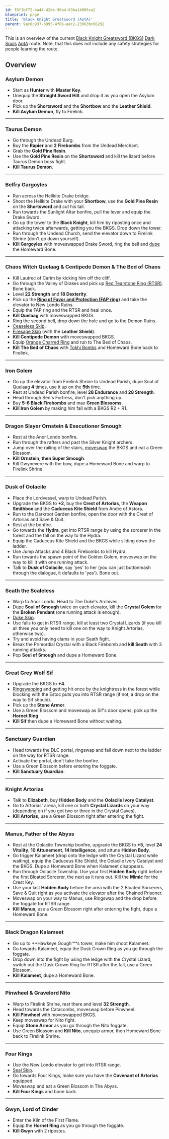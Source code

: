 ```yaml
---
id: f8f1bf72-ba44-42de-90a4-03ba14006ca2
blueprint: page
title: 'Black Knight Greatsword (AotA)'
parent: 9ac8c937-b995-4f86-aac2-23063bc08292
---
```

This is an overview of the current [Black Knight Greatsword (BKGS)](//darksouls.wikidot.com/black-knight-greatsword) [Dark Souls](/darksouls) [AotA](/darksouls/artorias-of-the-abyss) route. Note, that this does not include any safety strategies for people learning the route.

## Overview

### Asylum Demon

- Start as **Hunter** with **Master Key**.
- Unequip the **Straight Sword Hilt** and drop it as you open the Asylum door.
- Pick up the **Shortsword** and the **Shortbow** and the **Leather Shield**.
- **Kill Asylum Demon**, fly to Firelink.

---

### Taurus Demon

- Go through the Undead Burg.
- Buy the **Rapier** and **2 Firebombs** from the Undead Merchant.
- Grab the **Gold Pine Resin**.
- Use the **Gold Pine Resin** on the **Shortsword** and kill the lizard before Taurus Demon boss fight.
- **Kill Taurus Demon**.

---

### Belfry Gargoyles

- Run across the Hellkite Drake bridge.
- Shoot the Hellkite Drake with your **Shortbow**, use the **Gold Pine Resin** on the **Shortsword** and cut his tail.
- Run towards the Sunlight Altar bonfire, pull the lever and equip the Drake Sword.
- Go up the tower to the **Black Knight**, kill him by riposting once and attacking twice afterwards, getting you the BKGS. Drop down the tower.
- Run through the Undead Church, send the elevator down to Firelink Shrine (don't go down yourself).
- **Kill Gargoyles** with moveswapped Drake Sword, ring the bell and [dupe](/item-dupe-darksouls) the Homeward Bone.

---

### Chaos Witch Quelaag & Centipede Demon & The Bed of Chaos

- Kill Lautrec of Carim by kicking him off the cliff.
- Go through the Valley of Drakes and pick up [Red Tearstone Ring (RTSR)](//darksouls.wikidot.com/red-tearstone-ring). Bone back.
- Level **22 Strength** and **18 Dexterity**.
- Pick up the **[Ring of Favor and Protection (FAP ring)](//darksouls.wikidot.com/ring-of-favor-and-protection)** and take the elevator to New Londo Ruins.
- Equip the FAP ring and the RTSR and heal once.
- **Kill Quelaag** with moveswapped BKGS.
- Ring the second bell, drop down the hole and go to the Demon Ruins.
- [Ceaseless Skip](/darksouls/ceaseless-skip).
- [Firesage Skip](/darksouls/firesage-skip) (with the **Leather Shield**).
- **Kill Centipede Demon** with moveswapped BKGS.
- Equip [Orange Charred Ring](//darksouls.wikidot.com/orange-charred-ring) and run to The Bed of Chaos.
- **Kill The Bed of Chaos** with [Tokhi Bombs](/tokhi-bombs) and Homeward Bone back to Firelink.

---

### Iron Golem

- Go up the elevator from Firelink Shrine to Undead Parish, dupe Soul of Quelaag **4** times, use it up on the **5th** time.
- Rest at Undead Parish bonfire, level **28 Endurance** and **28 Strength**.
- Head through Sen's Fortress, don't pick anything up.
- Buy **5-6 Black Firebombs** and max **Green Blossoms**.
- **Kill Iron Golem** by making him fall with a BKGS R2 + R1.

---

### Dragon Slayer Ornstein & Executioner Smough

- Rest at the Anor Londo bonfire.
- Run through the rafters and past the Silver Knight archers.
- Jump over the railing of the stairs, [moveswap](/moveswap) the BKGS and eat a Green Blossom.
- **Kill Ornstein, then Super Smough**.
- Kill Gwynevere with the bow, dupe a Homeward Bone and warp to Firelink Shrine.

---

### Dusk of Oolacile

- Place the Lordvessel, warp to Undead Parish.
- Upgrade the BKGS to **+2**, buy the **Crest of Artorias**, the **Weapon Smithbox** and the **Caduceus Kite Shield** from Andre of Astora.
- Run to the Darkroot Garden bonfire, open the door with the Crest of Artorias and Save & Quit.
- Rest at the bonfire.
- Go towards the **Hydra**, get into RTSR range by using the sorcerer in the forest and the fall on the way to the Hydra.
- Equip the Caduceus Kite Shield and the BKGS while sliding down the ladder.
- Use Jump Attacks and 4 Black Firebombs to kill Hydra.
- Run towards the spawn point of the Golden Golem, moveswap on the way to kill it with one running attack.
- Talk to **Dusk of Oolacile**, say 'yes' to her (you can just buttonmash through the dialogue, it defaults to 'yes'). Bone out.

---

### Seath the Scaleless

- Warp to Anor Londo. Head to The Duke's Archives.
- Dupe **Soul of Smough** twice on each elevator, kill the **Crystal Golem** for the **Broken Pendant** (one running attack is enough).
- [Duke Skip](/duke-skip).
- Use falls to get in RTSR range, kill at least two Crystal Lizards (if you kill all three you only need to kill one on the way to Knight Artorias, otherwise two).
- Try and avoid having clams in your Seath fight.
- Break the Primordial Crystal with a Black Firebomb and **kill Seath** with 3 running attacks.
- Pop **Soul of Smough** and dupe a Homeward Bone.

---

### Great Grey Wolf Sif

- Upgrade the BKGS to **+4**.
- [Ringswapping](/ringswap) and getting hit once by the knightress in the forest while blocking with the Estoc puts you into RTSR range (if not, a drop on the way to Sif should).
- Pick up the **Stone Armor**.
- Use a Green Blossom and moveswap as Sif's door opens, pick up the **Hornet Ring**
- **Kill Sif** then dupe a Homeward Bone without waiting.

---

### Sanctuary Guardian

- Head towards the DLC portal, ringswap and fall down next to the ladder on the way for RTSR range.
- Activate the portal, don't take the bonfire.
- Use a Green Blossom before entering the foggate.
- **Kill Sanctuary Guardian**.

---

### Knight Artorias

- Talk to **Elizabeth**, buy **Hidden Body** and the **Oolacile Ivory Catalyst**.
- Go to Artorias' arena, kill one or both **Crystal Lizards** on your way (depending on if you got two or three in the Crystal Caves).
- **Kill Artorias**, use a Green Blossom right after entering the fight.

---

### Manus, Father of the Abyss

- Rest at the Oolacile Township bonfire, upgrade the BKGS to **+5**, level **24 Vitality**, **10 Attunement**, **14 Intelligence**, and attune **Hidden Body**.
- Go trigger Kalameet (drop onto the ledge with the Crystal Lizard while waiting), equip the Caduceus Kite Shield, the Oolacile Ivory Catalyst and the BKGS. Dupe a Homeward Bone when Kalameet disappears.
- Run through Oolacile Township. Use your first **Hidden Body** right before the first Bloated Sorcerer, the next as it runs out. Kill the **Mimic** for the Crest Key.
- Use your last **Hidden Body** before the area with the 2 Bloated Sorcerers, Save & Quit right as you activate the elevator after the Chained Prisoner.
- Moveswap on your way to Manus, use Ringswap and the drop before the foggate for RTSR range.
- **Kill Manus**, use a Green Blossom right after entering the fight, dupe a Homeward Bone.

---

### Black Dragon Kalameet

- Go up to **Hawkeye Gough'**s tower, make him shoot Kalameet.
- Go towards Kalameet, equip the Dusk Crown Ring as you go through the foggate.
- Drop down into the fight by using the ledge with the Crystal Lizard, switch out the Dusk Crown Ring for RTSR after the fall, use a Green Blossom.
- **Kill Kalameet**, dupe a Homeward Bone.

---

### Pinwheel & Gravelord Nito

- Warp to Firelink Shrine, rest there and level **32 Strength**.
- Head towards the Catacombs, moveswap before Pinwheel.
- **Kill Pinwheel** with moveswapped BKGS.
- Keep moveswap for Nito fight.
- Equip **Stone Armor** as you go through the Nito foggate.
- Use Green Blossom and **Kill Nito**, unequip armor, then Homeward Bone back to Firelink Shrine.

---

### Four Kings

- Use the New Londo elevator to get into RTSR range.
- [Seal Skip](/darksouls/seal-skip).
- Go towards Four Kings, make sure you have the **Covenant of Artorias** equipped.
- Moveswap and eat a Green Blossom in The Abyss.
- **Kill Four Kings** and bone back.

---

### Gwyn, Lord of Cinder

- Enter the Kiln of the First Flame.
- Equip the **Hornet Ring** as you go through the foggate.
- **Kill Gwyn** with 2 ripostes.

